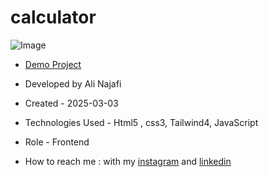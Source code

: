 # calculator


![Image](https://github.com/user-attachments/assets/42e9fcf7-5e3d-4886-b6f7-ba654bb69fe2)



- [Demo Project](https://alinajafi-developer.github.io/calculator/)

- Developed by Ali Najafi

- Created - 2025-03-03

- Technologies Used - Html5 , css3, Tailwind4, JavaScript

- Role - Frontend

- How to reach me : with my [instagram](https://www.instagram.com/alinajafi06) and [linkedin](https://www.linkedin.com/in/alinajafi-developer/)

